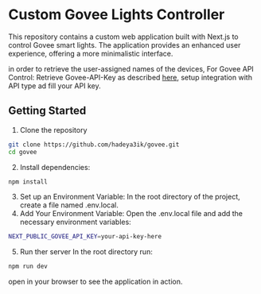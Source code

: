 
# Custom Govee Lights Controller
This repository contains a custom web application built with Next.js to control Govee smart lights. The application provides an enhanced user experience, offering a more minimalistic interface.

in order to retrieve the user-assigned names of the devices, For Govee API Control: Retrieve Govee-API-Key as described [here](https://developer.govee.com/reference/apply-you-govee-api-key), setup integration with API type ad fill your API key.

## Getting Started
1. Clone the repository
```bash
git clone https://github.com/hadeya3ik/govee.git
cd govee
```
2. Install dependencies:
```bash
npm install
```
3. Set up an Environment Variable:
In the root directory of the project, create a file named .env.local.
4. Add Your Environment Variable:
Open the .env.local file and add the necessary environment variables:
```bash
NEXT_PUBLIC_GOVEE_API_KEY=your-api-key-here
```
5. Run ther server
In the root directory run:
```bash
npm run dev
```
open [](http://localhost:3000) in your browser to see the application in action.
